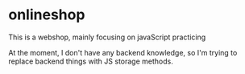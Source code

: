 # onlineshop

This is a webshop, mainly focusing on javaScript practicing

At the moment, I don't have any backend knowledge, so I'm trying to replace backend things with JS storage methods.
